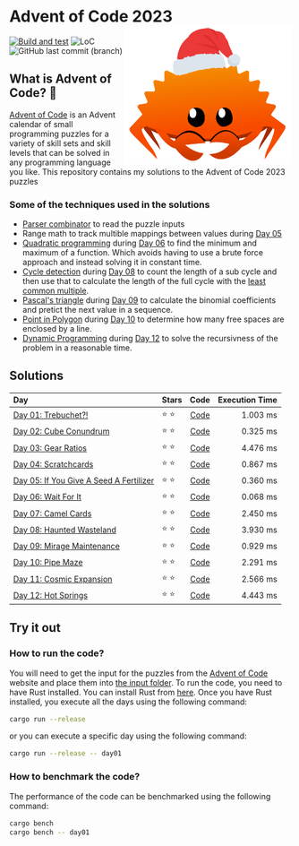 #  Advent of Code 2023   <img src="./.github/christmas_ferris.png" align="right" width="300">
[![Build and test](https://github.com/Meisterlala/advent-of-code-2023/actions/workflows/rust.yml/badge.svg)](https://github.com/Meisterlala/advent-of-code-2023/actions/workflows/rust.yml) ![LoC](https://tokei.rs/b1/github/Meisterlala/advent-of-code-2023)  ![GitHub last commit (branch)](https://img.shields.io/github/last-commit/meisterlala/advent-of-code-2023/main)

## What is Advent of Code? 🎄

[Advent of Code](https://adventofcode.com/) is an Advent calendar of small programming puzzles for a variety of skill sets and skill levels that can be solved in any programming language you like. This repository contains my solutions to the Advent of Code 2023 puzzles


### Some of the techniques used in the solutions

- [Parser combinator](https://en.wikipedia.org/wiki/Parser_combinator) to read the puzzle inputs
- Range math to track multible mappings between values during [Day 05](src/day_05.rs)
- [Quadratic programming](https://en.wikipedia.org/wiki/Quadratic_programming) during [Day 06](src/day_06.rs) to find the minimum and maximum of a function. Which avoids having to use a brute force approach and instead solving it in constant time.
- [Cycle detection](https://en.wikipedia.org/wiki/Cycle_detection) during [Day 08](src/day_07.rs) to count the length of a sub cycle and then use that to calculate the length of the full cycle with the [least common multiple](https://en.wikipedia.org/wiki/Least_common_multiple).
- [Pascal's triangle](https://en.wikipedia.org/wiki/Pascal%27s_triangle) during [Day 09](src/day_09.rs) to calculate the binomial coefficients and pretict the next value in a sequence.
- [Point in Polygon](https://en.wikipedia.org/wiki/Point_in_polygon) during [Day 10](src/day_10.rs) to determine how many free spaces are enclosed by a line.
- [Dynamic Programming](https://en.wikipedia.org/wiki/Dynamic_programming) during [Day 12](src/day_12.rs) to solve the recursivness of the problem in a reasonable time.


## Solutions

| Day                                                                            | Stars         |         Code          | Execution Time |
| :----------------------------------------------------------------------------- | :------------ | :-------------------: | -------------: |
| [Day 01: Trebuchet?!](https://adventofcode.com/2023/day/1)                     | :star: :star: | [Code](src/day_01.rs) |       1.003 ms |
| [Day 02: Cube Conundrum](https://adventofcode.com/2023/day/2)                  | :star: :star: | [Code](src/day_02.rs) |       0.325 ms |
| [Day 03: Gear Ratios](https://adventofcode.com/2023/day/3)                     | :star: :star: | [Code](src/day_03.rs) |       4.476 ms |
| [Day 04: Scratchcards](https://adventofcode.com/2023/day/4)                    | :star: :star: | [Code](src/day_04.rs) |       0.867 ms |
| [Day 05: If You Give A Seed A Fertilizer](https://adventofcode.com/2023/day/5) | :star: :star: | [Code](src/day_05.rs) |       0.360 ms |
| [Day 06: Wait For It](https://adventofcode.com/2023/day/6)                     | :star: :star: | [Code](src/day_06.rs) |       0.068 ms |
| [Day 07: Camel Cards](https://adventofcode.com/2023/day/7)                     | :star: :star: | [Code](src/day_07.rs) |       2.450 ms |
| [Day 08: Haunted Wasteland](https://adventofcode.com/2023/day/8)               | :star: :star: | [Code](src/day_08.rs) |       3.930 ms |
| [Day 09: Mirage Maintenance](https://adventofcode.com/2023/day/9)              | :star: :star: | [Code](src/day_09.rs) |       0.929 ms |
| [Day 10: Pipe Maze](https://adventofcode.com/2023/day/10)                      | :star: :star: | [Code](src/day_10.rs) |       2.291 ms |
| [Day 11: Cosmic Expansion](https://adventofcode.com/2023/day/11)               | :star: :star: | [Code](src/day_11.rs) |       2.566 ms |
| [Day 12: Hot Springs](https://adventofcode.com/2023/day/12)                    | :star: :star: | [Code](src/day_12.rs) |       4.443 ms |


## Try it out

### How to run the code?

You will need to get the input for the puzzles from the [Advent of Code](https://adventofcode.com/) website and place them into [the input folder](input).
To run the code, you need to have Rust installed. You can install Rust from [here](https://www.rust-lang.org/tools/install). Once you have Rust installed, you execute all the days using the following command:

```bash
cargo run --release
```

or you can execute a specific day using the following command:

```bash
cargo run --release -- day01
```

### How to benchmark the code?

The performance of the code can be benchmarked using the following command:

```bash
cargo bench
cargo bench -- day01
```
